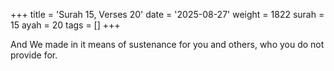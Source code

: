+++
title = 'Surah 15, Verses 20'
date = '2025-08-27'
weight = 1822
surah = 15
ayah = 20
tags = []
+++

And We made in it means of sustenance for you and others, who you do not provide for.